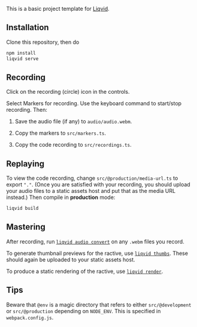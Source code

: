 This is a basic project template for [Liqvid](https://liqvidjs.org).

## Installation

Clone this repository, then do

```bash
npm install
liqvid serve
```

## Recording

Click on the recording (circle) icon in the controls.

Select Markers for recording. Use the keyboard command to start/stop recording. Then:

1. Save the audio file (if any) to `audio/audio.webm`.

2. Copy the markers to `src/markers.ts`.

3. Copy the code recording to `src/recordings.ts`.

## Replaying

To view the code recording, change `src/@production/media-url.ts` to export `"."`. (Once you are satisfied with your recording, you should upload your audio files to a static assets host and put that as the media URL instead.) Then compile in **production** mode:

```bash
liqvid build
```

## Mastering

After recording, run [`liqvid audio convert`](https://liqvidjs.org/docs/cli/audio#convert) on any `.webm` files you record.

To generate thumbnail previews for the ractive, use [`liqvid thumbs`](https://liqvidjs.org/docs/cli/thumbs). These should again be uploaded to your static assets host.

To produce a static rendering of the ractive, use [`liqvid render`](https://liqvidjs.org/docs/cli/render/).

## Tips

Beware that `@env` is a magic directory that refers to either `src/@development` or `src/@production` depending on `NODE_ENV`. This is specified in `webpack.config.js`.
